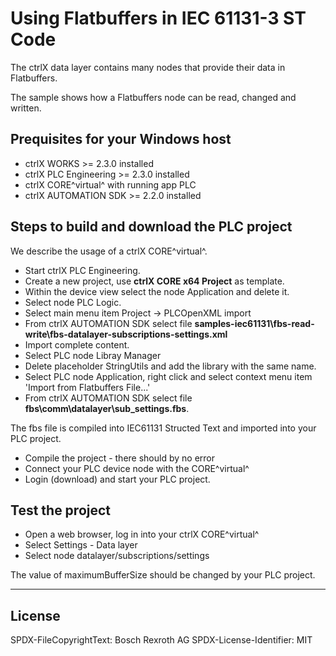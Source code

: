 # Using Flatbuffers in IEC 61131-3 ST Code

The ctrlX data layer contains many nodes that provide their data in Flatbuffers.

The sample shows how a Flatbuffers node can be read, changed and written.

## Prequisites for your Windows host

* ctrlX WORKS >= 2.3.0 installed
* ctrlX PLC Engineering >= 2.3.0 installed
* ctrlX CORE^virtual^ with running app PLC
* ctrlX AUTOMATION SDK >= 2.2.0 installed

## Steps to build and download the PLC project

We describe the usage of a ctrlX CORE^virtual^.

* Start ctrlX PLC Engineering.
* Create a new project, use __ctrlX CORE x64 Project__ as template.
* Within the device view select the node Application and delete it.
* Select node PLC Logic.
* Select main menu item Project -> PLCOpenXML import
* From ctrlX AUTOMATION SDK select file __samples-iec61131\fbs-read-write\fbs-datalayer-subscriptions-settings.xml__
* Import complete content.
* Select PLC node Libray Manager
* Delete placeholder StringUtils and add the library with the same name.
* Select PLC node Application, right click and select context menu item 'Import from Flatbuffers File...'
* From ctrlX AUTOMATION SDK select file __fbs\comm\datalayer\sub_settings.fbs__.

The fbs file is compiled into IEC61131 Structed Text and imported into your PLC project.

* Compile the project - there should by no error
* Connect your PLC device node with the CORE^virtual^
* Login (download) and start your PLC project.

## Test the project

* Open a web browser, log in into your ctrlX CORE^virtual^
* Select Settings - Data layer
* Select node datalayer/subscriptions/settings

The value of maximumBufferSize should be changed by your PLC project.
___

## License

SPDX-FileCopyrightText: Bosch Rexroth AG
SPDX-License-Identifier: MIT

